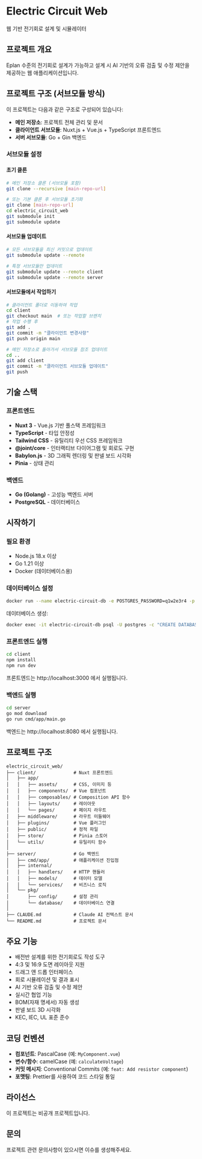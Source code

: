 # Electric Circuit Web

웹 기반 전기회로 설계 및 시뮬레이터

## 프로젝트 개요

Eplan 수준의 전기회로 설계가 가능하고 설계 시 AI 기반의 오류 검출 및 수정 제안을 제공하는 웹 애플리케이션입니다.

## 프로젝트 구조 (서브모듈 방식)

이 프로젝트는 다음과 같은 구조로 구성되어 있습니다:

- **메인 저장소**: 프로젝트 전체 관리 및 문서
- **클라이언트 서브모듈**: Nuxt.js + Vue.js + TypeScript 프론트엔드
- **서버 서브모듈**: Go + Gin 백엔드

### 서브모듈 설정

#### 초기 클론

```bash
# 메인 저장소 클론 (서브모듈 포함)
git clone --recursive [main-repo-url]

# 또는 기본 클론 후 서브모듈 초기화
git clone [main-repo-url]
cd electric_circuit_web
git submodule init
git submodule update
```

#### 서브모듈 업데이트

```bash
# 모든 서브모듈을 최신 커밋으로 업데이트
git submodule update --remote

# 특정 서브모듈만 업데이트
git submodule update --remote client
git submodule update --remote server
```

#### 서브모듈에서 작업하기

```bash
# 클라이언트 폴더로 이동하여 작업
cd client
git checkout main  # 또는 작업할 브랜치
# 작업 수행 후
git add .
git commit -m "클라이언트 변경사항"
git push origin main

# 메인 저장소로 돌아가서 서브모듈 참조 업데이트
cd ..
git add client
git commit -m "클라이언트 서브모듈 업데이트"
git push
```

## 기술 스택

### 프론트엔드
- **Nuxt 3** - Vue.js 기반 풀스택 프레임워크
- **TypeScript** - 타입 안정성
- **Tailwind CSS** - 유틸리티 우선 CSS 프레임워크
- **@joint/core** - 인터랙티브 다이어그램 및 회로도 구현
- **Babylon.js** - 3D 그래픽 렌더링 및 판넬 보드 시각화
- **Pinia** - 상태 관리

### 백엔드
- **Go (Golang)** - 고성능 백엔드 서버
- **PostgreSQL** - 데이터베이스

## 시작하기

### 필요 환경

- Node.js 18.x 이상
- Go 1.21 이상
- Docker (데이터베이스용)

### 데이터베이스 설정

```bash
docker run --name electric-circuit-db -e POSTGRES_PASSWORD=q1w2e3r4 -p 5432:5432 -d postgres
```

데이터베이스 생성:
```bash
docker exec -it electric-circuit-db psql -U postgres -c "CREATE DATABASE electric_circuit;"
```

### 프론트엔드 실행

```bash
cd client
npm install
npm run dev
```

프론트엔드는 http://localhost:3000 에서 실행됩니다.

### 백엔드 실행

```bash
cd server
go mod download
go run cmd/app/main.go
```

백엔드는 http://localhost:8080 에서 실행됩니다.

## 프로젝트 구조

```
electric_circuit_web/
├── client/              # Nuxt 프론트엔드
│   ├── app/
│   │   ├── assets/      # CSS, 이미지 등
│   │   ├── components/  # Vue 컴포넌트
│   │   ├── composables/ # Composition API 함수
│   │   ├── layouts/     # 레이아웃
│   │   └── pages/       # 페이지 라우트
│   ├── middleware/      # 라우트 미들웨어
│   ├── plugins/         # Vue 플러그인
│   ├── public/          # 정적 파일
│   ├── store/           # Pinia 스토어
│   └── utils/           # 유틸리티 함수
│
├── server/              # Go 백엔드
│   ├── cmd/app/         # 애플리케이션 진입점
│   ├── internal/
│   │   ├── handlers/    # HTTP 핸들러
│   │   ├── models/      # 데이터 모델
│   │   └── services/    # 비즈니스 로직
│   └── pkg/
│       ├── config/      # 설정 관리
│       └── database/    # 데이터베이스 연결
│
├── CLAUDE.md            # Claude AI 컨텍스트 문서
└── README.md            # 프로젝트 문서
```

## 주요 기능

- 배전반 설계를 위한 전기회로도 작성 도구
- 4:3 및 16:9 도면 레이아웃 지원
- 드래그 앤 드롭 인터페이스
- 회로 시뮬레이션 및 결과 표시
- AI 기반 오류 검출 및 수정 제안
- 실시간 협업 기능
- BOM(자재 명세서) 자동 생성
- 판넬 보드 3D 시각화
- KEC, IEC, UL 표준 준수

## 코딩 컨벤션

- **컴포넌트**: PascalCase (예: `MyComponent.vue`)
- **변수/함수**: camelCase (예: `calculateVoltage`)
- **커밋 메시지**: Conventional Commits (예: `feat: Add resistor component`)
- **포맷팅**: Prettier를 사용하여 코드 스타일 통일

## 라이선스

이 프로젝트는 비공개 프로젝트입니다.

## 문의

프로젝트 관련 문의사항이 있으시면 이슈를 생성해주세요.
